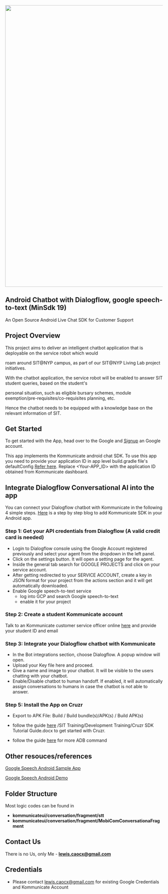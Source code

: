 <img align="center" src="https://9to5toys.com/wp-content/uploads/sites/5/2019/01/ubtech-walker-cruzr-ces-3.jpg?resize=1024,512" width="900" />

## Android Chatbot with Dialogflow, google speech-to-text (MinSdk 19) 

An Open Source Android Live Chat SDK for Customer Support

## Project Overview

This project aims to deliver an intelligent chatbot application that is deployable on the service robot which would 

roam around SIT@NYP campus, as part of our SIT@NYP Living Lab project initiatives. 

With the chatbot application, the service robot will be enabled to answer SIT student queries, based on the student's 

personal situation, such as eligible bursary schemes, module exemption/pre-requisites/co-requisites planning, etc. 

Hence the chatbot needs to be equipped with a knowledge base on the relevant information of SIT. 

## Get Started

To get started with the App, head over to the Google and [Signup](https://support.google.com/mail/answer/56256?hl=en) an Google account.

This app implements the Kommunicate android chat SDK. To use this app you need to provide your application ID in app level build.gradle file's defaultConfig [Refer here](https://github.com/Kommunicate-io/Kommunicate-Android-Chat-SDK/blob/f78948edd81124847d1b6ee2179eadd968ec57b1/app/build.gradle#L13). Replace <Your-APP_ID> with the application ID obtained from Kommunicate dashboard.

## Integrate Dialogflow Conversational AI into the app

You can connect your Dialogflow chatbot with Kommunicate in the following 4 simple steps. [Here](https://www.kommunicate.io/blog/build-chatbot-with-dialogflow-android-sdk/) is a step by step blog to add Kommunicate SDK in your Android app. 

### Step 1: Get your API credentials from Dialogflow (A valid credit card is needed)
- Login to Dialogflow console using the Google Account registered previously and select your agent from the dropdown in the left panel.
- Click on the settings button. It will open a setting page for the agent.
- Inside the general tab search for GOOGLE PROJECTS and click on your service account.
- After getting redirected to your SERVICE ACCOUNT, create a key in JSON format for your project from the actions section and it will get automatically downloaded.
- Enable Google speech-to-text service
    - log into GCP and search Google speech-to-text
    - enable it for your project 
 
### Step 2: Create a student Kommunicate account
Talk to an Kommunicate customer service officer online [here](https://www.kommunicate.io/) and provide your student ID and email

### Step 3: Integrate your Dialogflow chatbot with Kommunicate
- In the Bot integrations section, choose Dialogflow. A popup window will open.
- Upload your Key file here and proceed.
- Give a name and image to your chatbot. It will be visible to the users chatting with your chatbot.
- Enable/Disable chatbot to human handoff. If enabled, it will automatically assign conversations to humans in case the chatbot is not able to answer.

### Step 5: Install the App on Cruzr

- Export to APK File: Build / Build bundle(s)/APK(s) / Build APK(s)

- follow the guide [here](http://tinyurl.com/sittraining24apr) /SIT Training/Development Training/Cruzr SDK Tutorial Guide.docx to get started with Cruzr. 

- follow the guide [here](https://developer.android.com/studio/command-line/adb) for more ADB command

## Other resouces/references

[Google Speech Android Sample App](https://github.com/GoogleCloudPlatform/android-docs-samples/tree/master/speech/Speech)  


[Google Speech Android Demo](https://github.com/sujitpanda/Google-Cloud-Speech-API)

## Folder Structure

Most logic codes can be found in 
- **kommunicateui/conversation/fragment/stt**
- **kommunicateui/conversation/fragment/MobiComConversationaFragment**

## Contact Us

There is no Us, only Me - **lewis.caocx@gmail.com**

## Credentials

- Please contact lewis.caocx@gmail.com for existing Google Credentials and Kommunicate Account


